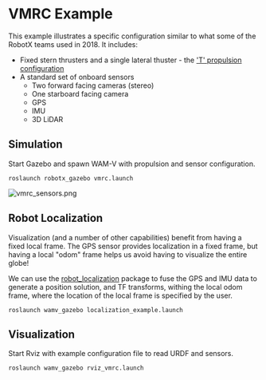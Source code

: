# VMRC Example #

This example illustrates a specific configuration similar to what some of the RobotX teams used in 2018.  It includes:

* Fixed stern thrusters and a single lateral thuster - the ['T' propulsion configuration](https://bitbucket.org/osrf/vmrc/wiki/tutorials/PropulsionConfiguration)
* A standard set of onboard sensors
  * Two forward facing cameras (stereo)
  * One starboard facing camera
  * GPS
  * IMU
  * 3D LiDAR

## Simulation

Start Gazebo and spawn WAM-V with propulsion and sensor configuration.

```
roslaunch robotx_gazebo vmrc.launch 
```

![vmrc_sensors.png](https://bitbucket.org/repo/BgXLzgM/images/3907951928-vmrc_sensors.png)

## Robot Localization

Visualization (and a number of other capabilities) benefit from having a fixed local frame.  The GPS sensor provides localization in a fixed frame, but having a local "odom" frame helps us avoid having to visualize the entire globe!

We can use the [robot_localization](http://wiki.ros.org/robot_localization) package to fuse the GPS and IMU data to generate a position solution, and TF transforms, withing the local odom frame, where the location of the local frame is specified by the user.  

```
roslaunch wamv_gazebo localization_example.launch
```

## Visualization

Start Rviz with example configuration file to read URDF and sensors.

```
roslaunch wamv_gazebo rviz_vmrc.launch 
```